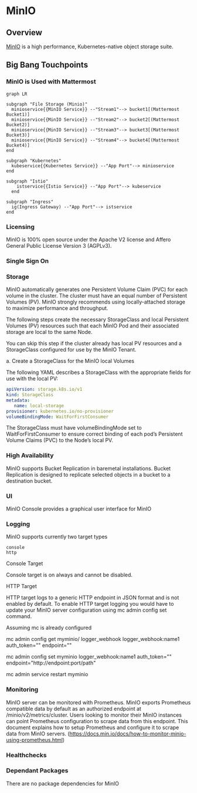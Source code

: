 # MinIO

## Overview

[MinIO](https://minio.io/) is a high performance, Kubernetes-native object storage suite.


## Big Bang Touchpoints

### MinIO is Used with Mattermost

```mermaid
graph LR  

subgraph "File Storage (Minio)"
  minioservice{{MinIO Service}} --"Stream1"--> bucket1[(Mattermost Bucket1)]
  minioservice{{MinIO Service}} --"Stream2"--> bucket2[(Mattermost Bucket2)]
  minioservice{{MinIO Service}} --"Stream3"--> bucket3[(Mattermost Bucket3)]
  minioservice{{MinIO Service}} --"Stream4"--> bucket4[(Mattermost Bucket4)]
end

subgraph "Kubernetes"
  kubeservice{{Kubernetes Service}} --"App Port"--> minioservice
end 

subgraph "Istio"
    istservice{{Istio Service}} --"App Port"--> kubeservice
  end

subgraph "Ingress"
  ig(Ingress Gateway) --"App Port"--> istservice
end 
```

### Licensing

MinIO is 100% open source under the Apache V2 license and Affero General Public License Version 3 (AGPLv3).

### Single Sign On



### Storage

MinIO automatically generates one Persistent Volume Claim (PVC) for each volume in the cluster. The cluster must have an equal number of Persistent Volumes (PV). MinIO strongly recommends using locally-attached storage to maximize performance and throughput.

The following steps create the necessary StorageClass and local Persistent Volumes (PV) resources such that each MinIO Pod and their associated storage are local to the same Node.

You can skip this step if the cluster already has local PV resources and a StorageClass configured for use by the MinIO Tenant.

a. Create a StorageClass for the MinIO local Volumes

The following YAML describes a StorageClass with the appropriate fields for use with the local PV:

```yaml
apiVersion: storage.k8s.io/v1
kind: StorageClass
metadata:
   name: local-storage
provisioner: kubernetes.io/no-provisioner
volumeBindingMode: WaitForFirstConsumer
```

The StorageClass must have volumeBindingMode set to WaitForFirstConsumer to ensure correct binding of each pod’s Persistent Volume Claims (PVC) to the Node’s local PV.

### High Availability

MinIO supports Bucket Replication in baremetal installations. Bucket Replication is designed to replicate selected objects in a bucket to a destination bucket.

### UI

MinIO Console provides a graphical user interface for MinIO

### Logging

MinIO supports currently two target types

    console
    http

Console Target

Console target is on always and cannot be disabled.

HTTP Target

HTTP target logs to a generic HTTP endpoint in JSON format and is not enabled by default. To enable HTTP target logging you would have to update your MinIO server configuration using mc admin config set command.

Assuming mc is already configured

mc admin config get myminio/ logger_webhook
logger_webhook:name1 auth_token="" endpoint=""

mc admin config set myminio logger_webhook:name1 auth_token="" endpoint="http://endpoint:port/path"

mc admin service restart myminio

### Monitoring

MinIO server can be monitored with Prometheus.  MinIO exports Prometheus compatible data by default as an authorized endpoint at /minio/v2/metrics/cluster. Users looking to monitor their MinIO instances can point Prometheus configuration to scrape data from this endpoint. This document explains how to setup Prometheus and configure it to scrape data from MinIO servers.  (https://docs.min.io/docs/how-to-monitor-minio-using-prometheus.html)

### Healthchecks

### Dependant Packages

There are no package dependencies for MinIO